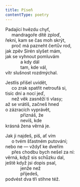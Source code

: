 ```yaml
---
title: Píseň
contentType: poetry
---
```


<section>

Padající hvězdu chyť,  
     mandragoře dítě zploď,  
řekni, kam se čas moh skrýt,  
     proč má pazneht čertův rod,  
jak zpěv Sirén slyšet mám,  
jak se vyhnout pomluvám  
            a kdy dál  
            tam, kde vál,  
vítr slušnost rozdmýchal.

</section>

<section>

Jestlis přišel uvidět,  
     co zrak spatřit netroufá si,  
tisíc dní a nocí jeď,  
     než věk zasněží ti vlasy;  
až se vrátíš, začneš hned  
o zázracích vyprávět,  
            přiznáš, že  
            nevíš, kde  
krásná žena věrná je.

</section>

<section>

Jak ji najdeš, piš, ať vím  
     o tvém šťastném putování;  
nebo ne — vždyť ke dveřím  
     přes chodbu bych nešel za ní:  
věrná, když sis schůzku dal,  
ještě když jsi dopis psal,  
            jenže než  
            přijedeš,  
podvést dva tři stihne též.

</section>
